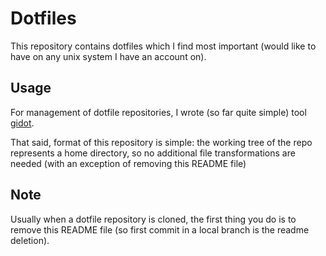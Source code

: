 # Dotfiles

This repository contains dotfiles which I find most important (would
like to have on any unix system I have an account on).

## Usage

For management of dotfile repositories, I wrote (so far quite simple)
tool [gidot](https://github.com/marbu/gidot).

That said, format of this repository is simple: the working tree of the
repo represents a home directory, so no additional file transformations
are needed (with an exception of removing this README file)

## Note

Usually when a dotfile repository is cloned, the first thing you do is to remove
this README file (so first commit in a local branch is the readme deletion).
